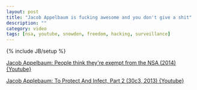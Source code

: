 ```yaml
---
layout: post
title: "Jacob Appelbaum is fucking awesome and you don't give a shit"
description: ""
category: video
tags: [nsa, youtube, snowden, freedom, hacking, surveillance]
---
```

{% include JB/setup %}

[Jacob Appelbaum: People think they're exempt from the NSA (2014) {Youtube}](https://www.youtube.com/watch?v=JyT7yzap1Wc)

[Jacob Applebaum: To Protect And Infect, Part 2 (30c3, 2013) {Youtube}](https://www.youtube.com/watch?v=b1w36GAyZIA)
